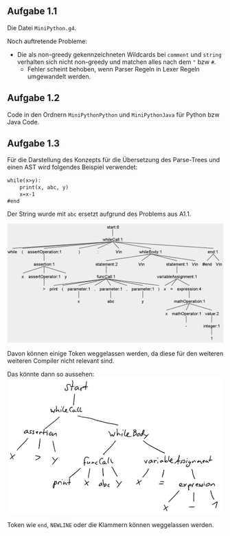 ## Aufgabe 1.1
Die Datei `MiniPython.g4`.

Noch auftretende Probleme:
- Die als non-greedy gekennzeichneten Wildcards bei `comment` und `string` verhalten sich nicht non-greedy und matchen alles nach dem `"` bzw `#`. 
    - Fehler scheint behoben, wenn Parser Regeln in Lexer Regeln umgewandelt werden.

## Aufgabe 1.2
Code in den Ordnern `MiniPythonPython` und `MiniPythonJava` für Python bzw Java Code.

## Aufgabe 1.3
Für die Darstellung des Konzepts für die Übersetzung des Parse-Trees und einen AST wird folgendes Beispiel verwendet:
```
while(x>y):
    print(x, abc, y)
    x=x-1
#end
```
Der String wurde mit `abc` ersetzt aufgrund des Problems aus A1.1.

![Parse-Tree](Parse-Tree.png)

Davon können einige Token weggelassen werden, da diese für den weiteren weiteren Compiler nicht relevant sind.

Das könnte dann so aussehen:
![AST](AST.png)

Token wie `end`, `NEWLINE` oder die Klammern können weggelassen werden.